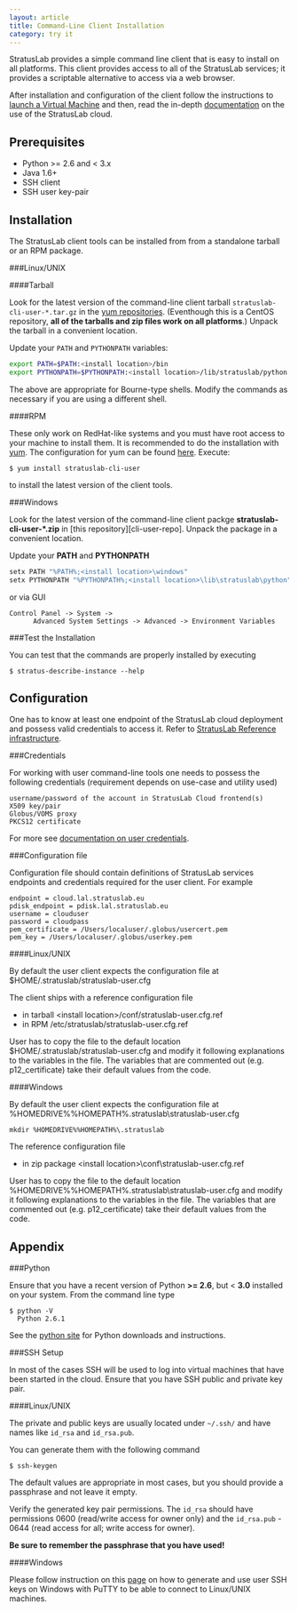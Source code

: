 ```yaml
---
layout: article
title: Command-Line Client Installation
category: try it
---
```


StratusLab provides a simple command line client that is easy to
install on all platforms. This client provides access to all of the
StratusLab services; it provides a scriptable alternative to access
via a web browser.

After installation and configuration of the client follow the
instructions to [launch a Virtual Machine][launch-vm] and then, read
the in-depth [documentation][docs] on the use of the StratusLab cloud.

Prerequisites
-------------

* Python >= 2.6 and < 3.x
* Java 1.6+
* SSH client
* SSH user key-pair

Installation
------------

The StratusLab client tools can be installed from from a standalone
tarball or an RPM package.

###Linux/UNIX

####Tarball

Look for the latest version of the command-line client tarball
`stratuslab-cli-user-*.tar.gz` in the [yum
repositories][yum-repo-centos]. (Eventhough this is a CentOS
repository, **all of the tarballs and zip files work on all
platforms**.)  Unpack the tarball in a convenient location.

Update your `PATH` and `PYTHONPATH` variables:

```sh
export PATH=$PATH:<install location>/bin
export PYTHONPATH=$PYTHONPATH:<install location>/lib/stratuslab/python
```

The above are appropriate for Bourne-type shells. Modify the commands
as necessary if you are using a different shell.

####RPM

These only work on RedHat-like systems and you must have root access
to your machine to install them. It is recommended to do the
installation with [yum][yum]. The configuration for yum can be found
[here][yum-config]. Execute:

    $ yum install stratuslab-cli-user

to install the latest version of the client tools.

###Windows

Look for the latest version of the command-line client packge 
**stratuslab-cli-user-\*.zip** in [this repository][cli-user-repo]. 
Unpack the package in a convenient location.

Update your **PATH** and **PYTHONPATH**

```sh
setx PATH "%PATH%;<install location>\windows"
setx PYTHONPATH "%PYTHONPATH%;<install location>\lib\stratuslab\python"
```

or via GUI

    Control Panel -> System -> 
          Advanced System Settings -> Advanced -> Environment Variables

###Test the Installation

You can test that the commands are properly installed by executing

    $ stratus-describe-instance --help

Configuration
-------------

One has to know at least one endpoint of the StratusLab cloud
deployment and possess valid credentials to access it. Refer to
[StratusLab Reference infrastructure][sl-ref-infra].

###Credentials

For working with user command-line tools one needs to possess the
following credentials (requirement depends on use-case and utility
used)

    username/password of the account in StratusLab Cloud frontend(s)
    X509 key/pair
    Globus/VOMS proxy
    PKCS12 certificate

For more see [documentation on user credentials][user-creds-docu].

###Configuration file

Configuration file should contain definitions of StratusLab services
endpoints and credentials required for the user client. For example

    endpoint = cloud.lal.stratuslab.eu
    pdisk_endpoint = pdisk.lal.stratuslab.eu
    username = clouduser
    password = cloudpass
    pem_certificate = /Users/localuser/.globus/usercert.pem
    pem_key = /Users/localuser/.globus/userkey.pem

####Linux/UNIX

By default the user client expects the configuration file at
$HOME/.stratuslab/stratuslab-user.cfg

The client ships with a reference configuration file

* in tarball &lt;install location&gt;/conf/stratuslab-user.cfg.ref 
* in RPM /etc/stratuslab/stratuslab-user.cfg.ref 

User has to copy the file to the default location
$HOME/.stratuslab/stratuslab-user.cfg and modify it following
explanations to the variables in the file. The variables that are
commented out (e.g. p12_certificate) take their default values from
the code.

####Windows

By default the user client expects the configuration file at
%HOMEDRIVE%%HOMEPATH%\.stratuslab\stratuslab-user.cfg

    mkdir %HOMEDRIVE%%HOMEPATH%\.stratuslab

The reference configuration file 

* in zip package &lt;install location&gt;\conf\stratuslab-user.cfg.ref

User has to copy the file to the default location 
%HOMEDRIVE%%HOMEPATH%\.stratuslab\stratuslab-user.cfg and modify it following 
explanations to the variables in the file. The variables that are commented out 
(e.g. p12_certificate) take their default values from the code.

Appendix
--------

###Python

Ensure that you have a recent version of Python **>= 2.6**, but < **3.0** 
installed on your system. From the command line type

    $ python -V
      Python 2.6.1

See the [python site][python] for Python downloads and instructions.

###SSH Setup

In most of the cases SSH will be used to log into virtual machines
that have been started in the cloud. Ensure that you have SSH public
and private key pair.

####Linux/UNIX

The private and public keys are usually located under `~/.ssh/` and
have names like `id_rsa` and `id_rsa.pub`.

You can generate them with the following command

    $ ssh-keygen

The default values are appropriate in most cases, but you should
provide a passphrase and not leave it empty.

Verify the generated key pair permissions. The `id_rsa` should have
permissions 0600 (read/write access for owner only) and the
`id_rsa.pub` - 0644 (read access for all; write access for owner).

**Be sure to remember the passphrase that you have used!**

####Windows

Please follow instruction on this [page][amazon-ssh] on how to
generate and use user SSH keys on Windows with PuTTY to be able to
connect to Linux/UNIX machines.


[python]: http://python.org/
[yum]: http://yum.baseurl.org/
[yum-config]: http://yum.stratuslab.eu/
[yum-repo-centos]: http://yum.stratuslab.eu/releases/centos-6.2/
[amazon-ssh]: http://docs.amazonwebservices.com/AWSEC2/latest/UserGuide/putty.html
[docs]: /documentation/
[sl-ref-infra]: /try%20it/2012/02/10/try-reference-cloud-infrastructures.html
[launch-vm]: /try%20it/2012/01/01/try-launch-vm.html
[user-creds-docu]: /documentation/2012/10/05/docs-tutor-user-credentials.html
